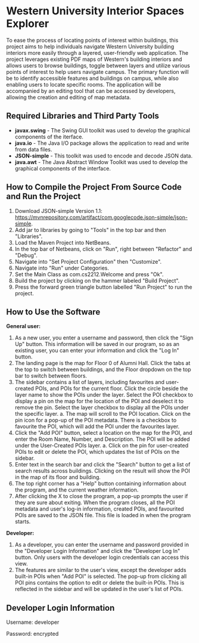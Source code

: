 # Western University Interior Spaces Explorer

To ease the process of locating points of interest within buildings, this project aims to help individuals navigate Western University building interiors more easily through a layered, user-friendly web application. The project leverages existing PDF maps of Western's building interiors and allows users to browse buildings, toggle between layers and utilize various points of interest to help users navigate campus. The primary function will be to identify accessible features and buildings on campus, while also enabling users to locate specific rooms. The application will be accompanied by an editing tool that can be accessed by developers, allowing the creation and editing of map metadata. 

## Required Libraries and Third Party Tools
- **javax.swing** - The Swing GUI toolkit was used to develop the graphical components of the iterface.
- **java.io** - The Java I/O package allows the application to read and write from data files.
- **JSON-simple** - This toolkit was used to encode and decode JSON data.
- **java.awt** - The Java Abstract Window Toolkit was used to develop the graphical components of the interface.

## How to Compile the Project From Source Code and Run the Project

1. Download JSON-simple Version 1.1: https://mvnrepository.com/artifact/com.googlecode.json-simple/json-simple.
2. Add jar to libraries by going to "Tools" in the top bar and then "Libraries".
2. Load the Maven Project into NetBeans.
3. In the top bar of Netbeans, click on "Run", right between "Refactor" and "Debug". 
4. Navigate into "Set Project Configuration" then "Customize".
5. Navigate into "Run" under Categories.
6. Set the Main Class as com.cs2212.Welcome and press "Ok".
7. Build the project by clicking on the hammer labeled "Build Project".
8. Press the forward green triangle button labelled "Run Project" to run the project.

## How to Use the Software

**General user:**
1. As a new user, you enter a username and password, then click the "Sign Up" button. This information will be saved in our program, so as an existing user, you can enter your information and click the "Log In" button.
2. The landing page is the map for Floor 0 of Alumni Hall. Click the tabs at the top to switch between buildings, and the Floor dropdown on the top bar to switch between floors.
3. The sidebar contains a list of layers, including favourites and user-created POIs, and POIs for the current floor. Click the circle beside the layer name to show the POIs under the layer. Select the POI checkbox to display a pin on the map for the location of the POI and deselect it to remove the pin. Select the layer checkbox to display all the POIs under the specific layer.
   a. The map will scroll to the POI location. Click on the pin icon for a pop-up of the POI metadata. There is a checkbox to favourite the POI, which will add the POI under the favourites layer.
4. Click the "Add POI" button, select a location on the map for the POI, and enter the Room Name, Number, and Description. The POI will be added under the User-Created POIs layer.
   a. Click on the pin for user-created POIs to edit or delete the POI, which updates the list of POIs on the sidebar.
5. Enter text in the search bar and click the "Search" button to get a list of search results across buildings. Clicking on the result will show the POI in the map of its floor and building.
6. The top right corner has a "Help" button containing information about the program, and the current weather information.
7. After clicking the X to close the program, a pop-up prompts the user if they are sure about exiting. When the program closes, all the POI metadata and user's log-in information, created POIs, and favourited POIs are saved to the JSON file. This file is loaded in when the program starts.

**Developer:**
1. As a developer, you can enter the username and password provided in the "Developer Login Information" and click the "Developer Log In" button. Only users with the developer login credentials can access this view.
2. The features are similar to the user's view, except the developer adds built-in POIs when "Add POI" is selected. The pop-up from clicking all POI pins contains the option to edit or delete the built-in POIs. This is reflected in the sidebar and will be updated in the user's list of POIs.

## Developer Login Information

Username: developer

Password: encrypted
